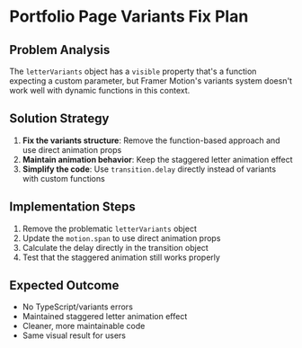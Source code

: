 # Portfolio Page Variants Fix Plan

## Problem Analysis
The `letterVariants` object has a `visible` property that's a function expecting a custom parameter, but Framer Motion's variants system doesn't work well with dynamic functions in this context.

## Solution Strategy
1. **Fix the variants structure**: Remove the function-based approach and use direct animation props
2. **Maintain animation behavior**: Keep the staggered letter animation effect
3. **Simplify the code**: Use `transition.delay` directly instead of variants with custom functions

## Implementation Steps
1. Remove the problematic `letterVariants` object
2. Update the `motion.span` to use direct animation props
3. Calculate the delay directly in the transition object
4. Test that the staggered animation still works properly

## Expected Outcome
- No TypeScript/variants errors
- Maintained staggered letter animation effect
- Cleaner, more maintainable code
- Same visual result for users
